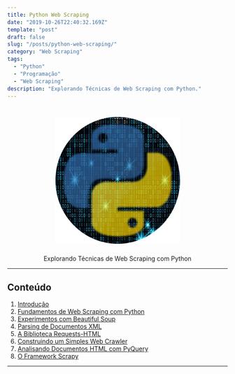 ```yaml
---
title: Python Web Scraping
date: "2019-10-26T22:40:32.169Z"
template: "post"
draft: false
slug: "/posts/python-web-scraping/"
category: "Web Scraping"
tags:
  - "Python"
  - "Programação"
  - "Web Scraping"
description: "Explorando Técnicas de Web Scraping com Python."
---
```


<h1 align="center">
    <img alt="Python" title="Python-Scraping" src="https://raw.githubusercontent.com/the-akira/Python-Web-Scraping/master/images/Avatar.png"> </br>
</h1>

<p style="text-align: center;">
	Explorando Técnicas de Web Scraping com Python
</p>

---------------------------------------

## Conteúdo

01. [Introdução](https://github.com/the-akira/Python-Web-Scraping/blob/master/articles/Introdu%C3%A7%C3%A3o.md)
02. [Fundamentos de Web Scraping com Python](https://github.com/the-akira/Python-Web-Scraping/blob/master/notebooks/Fundamentos.ipynb)
03. [Experimentos com Beautiful Soup](https://github.com/the-akira/Python-Web-Scraping/blob/master/notebooks/Beautiful%20Soup.ipynb)
04. [Parsing de Documentos XML](https://github.com/the-akira/Python-Web-Scraping/blob/master/notebooks/XML%20Parsing.ipynb)
05. [A Biblioteca Requests-HTML](https://github.com/the-akira/Python-Web-Scraping/blob/master/notebooks/Requests-HTML.ipynb)
06. [Construindo um Simples Web Crawler](https://github.com/the-akira/Python-Web-Scraping/blob/master/notebooks/Web%20Crawler.ipynb)
07. [Analisando Documentos HTML com PyQuery](https://github.com/the-akira/Python-Web-Scraping/blob/master/notebooks/PyQuery.ipynb)
08. [O Framework Scrapy](https://github.com/the-akira/Python-Web-Scraping/blob/master/articles/Scrapy.md)

---------------------------------------
